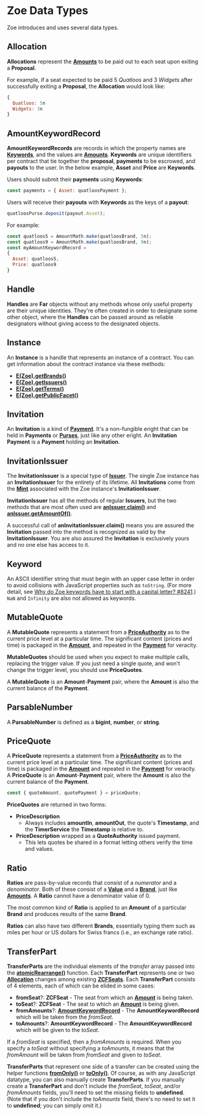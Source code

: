 # Zoe Data Types

Zoe introduces and uses several data types.

## Allocation

**Allocations** represent the **[Amounts](/reference/ertp-api/ertp-data-types.md#amount)** to be paid
out to each seat upon exiting a **Proposal**.

For example, if a seat expected to be paid 5 *Quatloos* and 3 *Widgets* after successfully exiting a **Proposal**, the **Allocation** would look like:

```js
{
  Quatloos: 5n
  Widgets: 3n
}
```

## AmountKeywordRecord

**AmountKeywordRecords** are records in which the property names are **[Keywords](#keyword)**, and
the values are **[Amounts](/reference/ertp-api/ertp-data-types.md#amount)**. **Keywords** are 
unique identifiers per contract
that tie together the **proposal**, **payments** to be escrowed, and **payouts**
to the user. In the below example, **Asset** and **Price** are **Keywords**.

Users should submit their **payments** using **Keywords**:
```js
const payments = { Asset: quatloosPayment };
```

Users will receive their **payouts** with **Keywords** as the keys of a **payout**:
```js
quatloosPurse.deposit(payout.Asset);
```

For example:
```js
const quatloos5 = AmountMath.make(quatloosBrand, 5n);
const quatloos9 = AmountMath.make(quatloosBrand, 9n);
const myAmountKeywordRecord =
{
  Asset: quatloos5,
  Price: quatloos9
}
```
## Handle

**Handles** are **Far** objects without any methods whose only useful property are their
unique identities. They're often created in order to designate some other object, where the
**Handles** can be passed around as reliable designators without giving access to the
designated objects.

## Instance

An **Instance** is a handle that represents an instance of a contract.
You can get information about the contract instance via these methods:

- **[E(Zoe).getBrands()](./zoe.md#e-zoe-getbrands-instance)**
- **[E(Zoe).getIssuers()](./zoe.md#e-zoe-getissuers-instance)**
- **[E(Zoe).getTerms()](./zoe.md#e-zoe-getterms-instance)**
- **[E(Zoe).getPublicFacet()](./zoe.md#e-zoe-getpublicfacet-instance)**

## Invitation

An **Invitation** is a kind of **[Payment](/reference/ertp-api/payment.md)**. It's a non-fungible eright
that can be held in **Payments** or **[Purses](/reference/ertp-api/purse.md)**, just like any other
eright. An **Invitation** **Payment** is a **Payment** holding an **Invitation**.

## InvitationIssuer

The **InvitationIssuer** is a special type of **[Issuer](/reference/ertp-api/issuer.md)**. The single Zoe
instance has an **InvitationIssuer** for the entirety of its lifetime. All **Invitations** come from the
**[Mint](/reference/ertp-api/mint.md)** associated with the Zoe instance's **InvitationIssuer**.

**InvitationIssuer** has all the methods of regular **Issuers**, but the two methods that are most
often used are **[anIssuer.claim()](/reference/ertp-api/issuer.md#anissuer-claim-payment-optamount)**
and **[anIssuer.getAmountOf()](/reference/ertp-api/issuer.md#anissuer-getamountof-payment)**.

A successful call of **anInvitationIssuer.claim()** means you are assured the **Invitation** passed into
the method is recognized as valid by the **InvitationIssuer**. You are also assured the **Invitation**
is exclusively yours and no one else has access to it.

## Keyword

An ASCII identifier string that must begin with an upper case letter
in order to avoid collisions with JavaScript properties such as `toString`.
(For more detail, see [Why do Zoe keywords have to start with a capital letter? #8241](https://github.com/Agoric/agoric-sdk/discussions/8241).)
`NaN` and `Infinity` are also not allowed as keywords.

## MutableQuote

A **MutableQuote** represents a statement from a **[PriceAuthority](./price-authority.md)** as to the 
current price level at a particular time. The significant content (prices 
and time) is packaged in the **[Amount](/reference/ertp-api/ertp-data-types.md#amount)**, and repeated
in the **[Payment](/reference/ertp-api/payment.md)** for veracity.

**MutableQuotes** should be used when you expect to make multiple calls, replacing the trigger
value. If you just need a single quote, and won't change the trigger level, you should use
**PriceQuotes**.

A **MutableQuote** is an **Amount**-**Payment** pair, where the **Amount** is also the current 
balance of the **Payment**.

## ParsableNumber

A **ParsableNumber** is defined as a **bigint**, **number**, or **string**.

## PriceQuote

A **PriceQuote** represents a statement from a **[PriceAuthority](./price-authority.md)** as to the 
current price level at a particular time. The significant content (prices 
and time) is packaged in the **[Amount](/reference/ertp-api/ertp-data-types.md#amount)** and repeated
in the **[Payment](/reference/ertp-api/payment.md)** for veracity. 
A **PriceQuote** is an **Amount**-**Payment** pair, where the **Amount** is also the current 
balance of the **Payment**.
 
```js
const { quoteAmount, quotePayment } = priceQuote;
```

**PriceQuotes** are returned in two forms: 
- **PriceDescription**
  - Always includes **amountIn**, **amountOut**, the quote's **Timestamp**,
    and the **TimerService** the **Timestamp** is relative to.
- **PriceDescription** wrapped as a **QuoteAuthority** issued payment. 
  - This lets quotes be shared in a format letting others verify the time and values. 

## Ratio

**Ratios** are pass-by-value records that consist of a
*numerator* and a *denominator*. Both of these consist of a
**[Value](/reference/ertp-api/ertp-data-types.md#value)** and a **[Brand](/reference/ertp-api/brand.md)**,
just like **[Amounts](/reference/ertp-api/ertp-data-types.md#amount)**.
A **Ratio** cannot have a denominator value of 0.

The most common kind of **Ratio** is applied to an **Amount** of a particular **Brand**
and produces results of the same **Brand**.

**Ratios** can also have two different **Brands**, essentially typing them such as miles per
hour or US dollars for Swiss francs (i.e., an exchange rate ratio).

## TransferPart

**TransferParts** are the individual elements of the *transfer* array passed into the
**[atomicRearrange()](./zoe-helpers.md#atomicrearrange-zcf-transfers)** function. Each **TransferPart**
represents one or two **[Allocation](#allocation)** changes among existing
**[ZCFSeats](./zcfseat.md)**. Each **TransferPart** consists of 4 elements, each of which can be elided
in some cases:

* **fromSeat**?: **ZCFSeat** - The seat from which an **[Amount](/reference/ertp-api/ertp-data-types.md#amount)** is being taken.
* **toSeat**?: **ZCFSeat** - The seat to which an **[Amount](/reference/ertp-api/ertp-data-types.md#amount)** is being given.
* **fromAmounts**?: **[AmountKeywordRecord](#amountkeywordrecord)** - The **AmountKeywordRecord** which will be taken from the *fromSeat*.
* **toAmounts**?: **AmountKeywordRecord** - The **AmountKeywordRecord** which will be given to the *toSeat*.

If a *fromSeat* is specified, then a *fromAmounts* is required. When you specify a *toSeat* without
specifying a *toAmounts*, it means that the *fromAmount* will be taken from *fromSeat* and given to
*toSeat*.

**TransferParts** that represent one side of a transfer
can be created using the helper functions
**[fromOnly()](./zoe-helpers.md#fromonly-fromseat-fromamounts)** or
**[toOnly()](./zoe-helpers.md#toonly-toseat-toamounts)**.
Of course, as with any JavaScript datatype, you can also manually create **TransferParts**.
If you manually create a **TransferPart** and don't include the *fromSeat*, *toSeat*, and/or
*fromAmounts* fields, you'll need to set the missing fields to **undefined**. (Note that if you don't
include the *toAmounts* field, there's no need to set it to **undefined**; you can simply omit it.)
